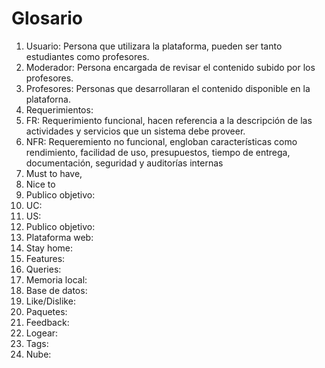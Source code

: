 # Glosario

1. Usuario: Persona que utilizara la plataforma, pueden ser tanto estudiantes como profesores.
2. Moderador: Persona encargada de revisar el contenido subido por los profesores.
3. Profesores: Personas que desarrollaran el contenido disponible en la plataforna.
4. Requerimientos: 
5. FR: Requerimiento funcional, hacen referencia a la descripción de las actividades y servicios que un sistema debe proveer.
6. NFR: Requeremiento no funcional, engloban características como rendimiento, facilidad de uso, presupuestos, tiempo de entrega, documentación, seguridad y auditorías internas
7. Must to have,
8. Nice to  
9. Publico objetivo:
10. UC:
11. US: 
12. Publico objetivo:
13. Plataforma web:
14. Stay home:
15. Features: 
16. Queries:
17. Memoria local:
18. Base de datos: 
19. Like/Dislike:
20. Paquetes:
21. Feedback:
22. Logear:
23. Tags:
24. Nube: 
